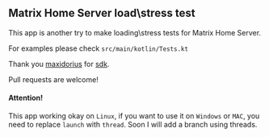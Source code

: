 ## Matrix Home Server load\stress test

This app is another try to make loading\stress tests for Matrix Home Server.

For examples please check `src/main/kotlin/Tests.kt`

Thank you [maxidorius](https://github.com/maxidorius) for [sdk](https://github.com/kamax-matrix/matrix-java-sdk).

Pull requests are welcome!


#### Attention!

This app working okay on `Linux`, if you want to use it on `Windows` or `MAC`, you need to replace `launch` with `thread`. 
Soon I will add a branch using threads.
